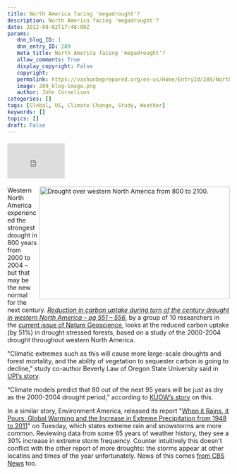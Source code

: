 ```yaml
---
title: North America facing 'megadrought'?
description: North America facing 'megadrought'?
date: 2012-08-02T17:48:00Z
params:
   dnn_blog_ID: 1
   dnn_entry_ID: 289
   meta_title: North America facing 'megadrought'?
   allow_comments: True
   display_copyright: False
   copyright: 
   permalink: https://vashonbeprepared.org/en-us/Home/EntryId/289/North-America-facing-megadrought
   image: 289_blog-image.png
   author: John Cornelison
categories: []
tags: [Global, US, Climate Change, Study, Weather]
keywords: []
topics: []
draft: False
---
```


<div class="wlWriterHeaderFooter" style="padding-bottom: 4px; margin: 0px; padding-left: 0px; padding-right: 0px; float: none; padding-top: 4px;"><iframe src="http://www.facebook.com/widgets/like.php?href=http://vashonbeprepared.org/News/Blogs/VashonPreparedness/tabid/164/EntryId/289/North-America-facing-megadrought.aspx" frameborder="0" scrolling="no" style="width: 130px; height: 80px;border: medium none;"></iframe></div>
<p><img width="431" height="256" title="Figure 4: Drought over western North America from 800 to 2100. Reconstructed summer PDSI from 800 to 2006, five-year mean. Black rectangles show Stine no. 1 and Stine no. 2 megadroughts. Red circles denote five-year drought events as severe as the turn of the century event. Red line denotes the mean PDSI " align="right" style="margin: 0px 0px 5px 5px; display: inline; float: right;" alt="Drought over western North America from 800 to 2100." src="http://www.nature.com/ngeo/journal/v5/n8/carousel/ngeo1529-f4.jpg" />Western North America experienced the strongest drought in 800 years from 2000 to 2004 &ndash; but that may be the new normal for the next century. <em><a href="http://www.nature.com/ngeo/journal/v5/n8/pdf/ngeo1529.pdf" target="_blank">Reduction in carbon uptake during turn of the century drought in western North America &ndash; pg 551 &ndash; 556</a></em>, by a group of 10 researchers in the <a href="http://www.nature.com/ngeo/journal/v5/n8/index.html" target="_blank">current issue of Nature Geoscience</a>, looks at the reduced carbon uptake (by 51%) in drought stressed forests, based on a study of the 2000-2004 drought throughout western North America.</p>
<p>"Climatic extremes such as this will cause more large-scale droughts and forest mortality, and the ability of vegetation to sequester carbon is going to decline," study co-author Beverly Law of Oregon State University said in <a href="http://www.upi.com/Science_News/2012/07/30/North-America-may-face-megadrought/UPI-92241343679918/" target="_blank">UPI&rsquo;s story</a>.</p>
<p>&ldquo;Climate models predict that 80 out of the next 95 years will be just as dry as the 2000-2004 drought period,&rdquo; according to <a href="http://www.nwpr.org/post/study-megadrought-new-normal-west" target="_blank">KUOW&rsquo;s story</a> on this.</p>
<p>In a similar story, Environment America,&nbsp;released its report&nbsp;"<a href="http://www.environmentamerica.org/reports/ame/when-it-rains-it-pours">When it Rains, it Pours: Global Warming and the Increase in Extreme Precipitation from 1948 to 2011</a>" on Tuesday, which states extreme rain and snowstorms are more common. Reviewing data from some 65 years of weather history, they&nbsp;see a 30% increase in extreme storm frequency. Counter intuitively this doesn't conflict with the other report of more droughts: the storms appear at other locatins and times of the year unfortunately. News of this comes&nbsp;<a href="http://www.cbsnews.com/8301-205_162-57483494/extreme-storms-30-percent-more-common-now-than-in-1948/" target="_blank">from CBS News</a> too.</p>
